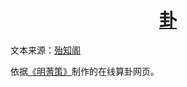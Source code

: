 <h1 align=center>
  <a href="https://hyrious.me/gua">卦</a>
</h1>

文本来源：[殆知阁](https://github.com/garychowcmu/daizhigev20)

依据[《明蓍策》](https://wenku.baidu.com/view/27b9f309910ef12d2bf9e736.html)制作的在线算卦网页。

